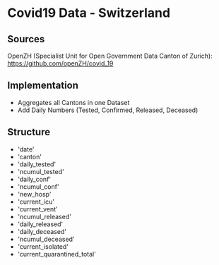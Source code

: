 # Covid19 Data - Switzerland

## Sources
OpenZH (Specialist Unit for Open Government Data Canton of Zurich): https://github.com/openZH/covid_19

## Implementation
- Aggregates all Cantons in one Dataset
- Add Daily Numbers (Tested, Confirmed, Released, Deceased)

## Structure
- 'date'
- 'canton'
- 'daily_tested'
- 'ncumul_tested'
- 'daily_conf'
- 'ncumul_conf'
- 'new_hosp'
- 'current_icu'
- 'current_vent'
- 'ncumul_released'
- 'daily_released'
- 'daily_deceased'
- 'ncumul_deceased'
- 'current_isolated'
- 'current_quarantined_total'

